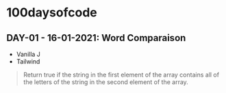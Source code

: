 # 100daysofcode

## DAY-01 - 16-01-2021: Word Comparaison

-   Vanilla J
-   Tailwind

> Return true if the string in the first element of the array contains all of the letters of the string in the second element of the array.

